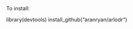<!-- README.md is generated from README.Rmd. Please edit that file -->

To install:

library(devtools) install\_github(“aranryan/arlodr”)
